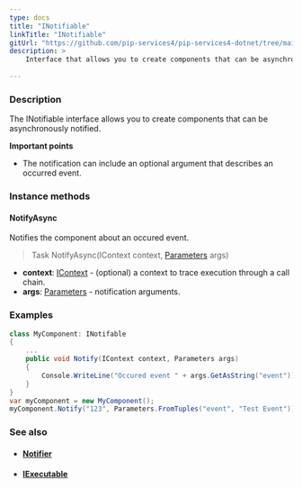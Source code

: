 ```yaml
---
type: docs
title: "INotifiable"
linkTitle: "INotifiable"
gitUrl: "https://github.com/pip-services4/pip-services4-dotnet/tree/main/pip-services4-components-dotnet"
description: >
    Interface that allows you to create components that can be asynchronously notified.
    
---
```


### Description

The INotifiable interface allows you to create components that can be asynchronously notified.

**Important points**

- The notification can include an optional argument that describes an occurred event.

### Instance methods

#### NotifyAsync
Notifies the component about an occured event.

> Task NotifyAsync(IContext context, [Parameters](../parameters) args)

- **context**: [IContext](../../../components/context/icontext) - (optional) a context to trace execution through a call chain.
- **args**: [Parameters](../parameters) - notification arguments. 

### Examples

```cs
class MyComponent: INotifable 
{
    ...
    public void Notify(IContext context, Parameters args)
    {
        Console.WriteLine("Occured event " + args.GetAsString("event"));
    }
}
var myComponent = new MyComponent();
myComponent.Notify("123", Parameters.FromTuples("event", "Test Event"));

```

### See also
- #### [Notifier](../notifier)
- #### [IExecutable](../iexecutable)


